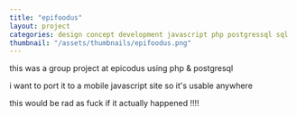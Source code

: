 ```yaml
---
title: "epifoodus"
layout: project
categories: design concept development javascript php postgressql sql
thumbnail: "/assets/thumbnails/epifoodus.png"
---
```


this was a group project at epicodus using php & postgresql

i want to port it to a mobile javascript site so it's usable anywhere

this would be rad as fuck if it actually happened !!!!
